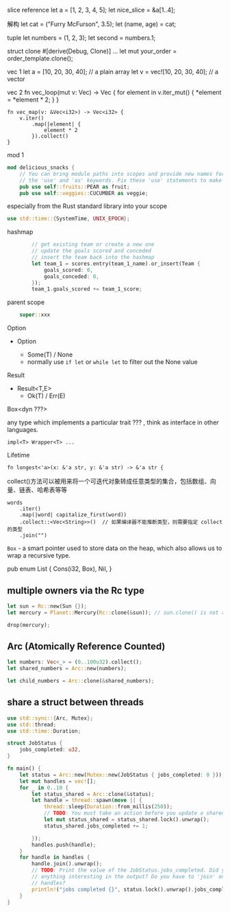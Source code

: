 

slice reference
     let a = [1, 2, 3, 4, 5];
     let nice_slice = &a[1..4];

解构
     let cat = ("Furry McFurson", 3.5);
     let (name, age) = cat;

tuple
     let numbers = (1, 2, 3);
     let second = numbers.1;

struct clone
   #[derive(Debug, Clone)]
     ...
     let mut your_order = order_template.clone();

vec 1
    let a = [10, 20, 30, 40]; // a plain array
    let v = vec![10, 20, 30, 40]; // a vector

vec 2
     fn vec_loop(mut v: Vec<i32>) -> Vec<i32> {
         for element in v.iter_mut() {
             *element = *element * 2;
         }
     }

    fn vec_map(v: &Vec<i32>) -> Vec<i32> {
        v.iter()
            .map(|element| {
                element * 2
            }).collect()
    }



mod 1

```rust
mod delicious_snacks {
    // You can bring module paths into scopes and provide new names for them with
    // the 'use' and 'as' keywords. Fix these 'use' statements to make the code
    pub use self::fruits::PEAR as fruit;
    pub use self::veggies::CUCUMBER as veggie;
```

especially from the Rust standard library into your scope

```rust
use std::time::{SystemTime, UNIX_EPOCH};
```


hashmap

```rust
        // get existing team or create a new one
        // update the goals scored and conceded
        // insert the team back into the hashmap
        let team_1 = scores.entry(team_1_name).or_insert(Team {
            goals_scored: 0,
            goals_conceded: 0,
        });
        team_1.goals_scored += team_1_score;
```


parent scope

```rust
    super::xxx
```

Option

- Option<T>
    - Some(T) / None
    - normally use `if let` or `while let` to filter out the None value

Result

- Result<T,E>
    - Ok(T) / Err(E)


Box<dyn ???>

any type which implements a particular trait ??? ,  think as interface in other languages.


`impl<T> Wrapper<T> ...`


Lifetime

`fn longest<'a>(x: &'a str, y: &'a str) -> &'a str {`


collect()方法可以被用来将一个可迭代对象转成任意类型的集合，包括数组、向量、链表、哈希表等等

    words
        .iter()
        .map(|word| capitalize_first(word))
        .collect::<Vec<String>>()  // 如果编译器不能推断类型，则需要指定 collect的类型
        .join("")


`Box` - a smart pointer used to store data on the heap, which also allows us  to wrap a recursive type.

pub enum List {
    Cons(i32, Box<List>),
    Nil,
}


## multiple owners via the Rc<T> type


```rust
let sun = Rc::new(Sun {});
let mercury = Planet::Mercury(Rc::clone(&sun)); // sun.clone() is not recommended

drop(mercury);
```



## Arc (Atomically Reference Counted)

```rust
let numbers: Vec<_> = (0..100u32).collect();
let shared_numbers = Arc::new(numbers);

let child_numbers = Arc::clone(&shared_numbers);
```


## share a struct between threads

```rust
use std::sync::{Arc, Mutex};
use std::thread;
use std::time::Duration;

struct JobStatus {
    jobs_completed: u32,
}

fn main() {
    let status = Arc::new(Mutex::new(JobStatus { jobs_completed: 0 }));
    let mut handles = vec![];
    for _ in 0..10 {
        let status_shared = Arc::clone(&status);
        let handle = thread::spawn(move || {
            thread::sleep(Duration::from_millis(250));
            // TODO: You must take an action before you update a shared value to make it safe to share between threads
            let mut status_shared = status_shared.lock().unwrap();
            status_shared.jobs_completed += 1;

        });
        handles.push(handle);
    }
    for handle in handles {
        handle.join().unwrap();
        // TODO: Print the value of the JobStatus.jobs_completed. Did you notice
        // anything interesting in the output? Do you have to 'join' on all the
        // handles?
        println!("jobs completed {}", status.lock().unwrap().jobs_completed);
    }
}
```



